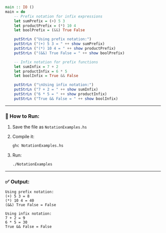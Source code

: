 ```haskell
main :: IO ()
main = do
    -- Prefix notation for infix expressions
    let sumPrefix = (+) 5 3
    let productPrefix = (*) 10 4
    let boolPrefix = (&&) True False

    putStrLn ("Using prefix notation:")
    putStrLn ("(+) 5 3 = " ++ show sumPrefix)
    putStrLn ("(*) 10 4 = " ++ show productPrefix)
    putStrLn ("(&&) True False = " ++ show boolPrefix)

    -- Infix notation for prefix functions
    let sumInfix = 7 + 2
    let productInfix = 6 * 5
    let boolInfix = True && False

    putStrLn ("\nUsing infix notation:")
    putStrLn ("7 + 2 = " ++ show sumInfix)
    putStrLn ("6 * 5 = " ++ show productInfix)
    putStrLn ("True && False = " ++ show boolInfix)
```

---

### 🔧 How to Run:

1. Save the file as `NotationExamples.hs`
2. Compile it:

   ```bash
   ghc NotationExamples.hs
   ```
3. Run:

   ```bash
   ./NotationExamples
   ```

---

### ✅ Output:

```
Using prefix notation:
(+) 5 3 = 8
(*) 10 4 = 40
(&&) True False = False

Using infix notation:
7 + 2 = 9
6 * 5 = 30
True && False = False
```
